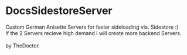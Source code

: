 # DocsSidestoreServer

Custom German Anisette Servers for faster sideloading via. Sidestore :)
<br> 
If the 2 Servers recieve high demand i will create more backend Servers.
<br> 
<br> 
by TheDoctor.
